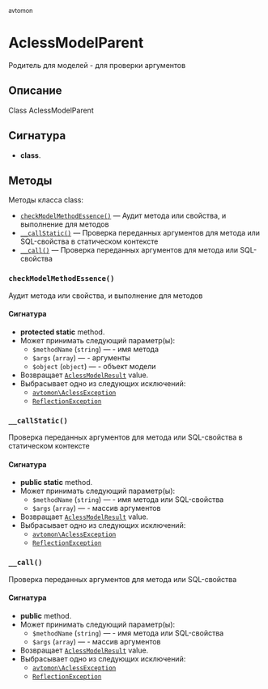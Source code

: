 <small>avtomon</small>

AclessModelParent
=================

Родитель для моделей - для проверки аргументов

Описание
-----------

Class AclessModelParent

Сигнатура
---------

- **class**.

Методы
-------

Методы класса class:

- [`checkModelMethodEssence()`](#checkModelMethodEssence) &mdash; Аудит метода или свойства, и выполнение для методов
- [`__callStatic()`](#__callStatic) &mdash; Проверка переданных аргументов для метода или SQL-свойства в статическом контексте
- [`__call()`](#__call) &mdash; Проверка переданных аргументов для метода или SQL-свойства

### `checkModelMethodEssence()` <a name="checkModelMethodEssence"></a>

Аудит метода или свойства, и выполнение для методов

#### Сигнатура

- **protected static** method.
- Может принимать следующий параметр(ы):
    - `$methodName` (`string`) &mdash; - имя метода
    - `$args` (`array`) &mdash; - аргументы
    - `$object` (`object`) &mdash; - объект модели
- Возвращает [`AclessModelResult`](../avtomon/AclessModelResult.md) value.
- Выбрасывает одно из следующих исключений:
    - [`avtomon\AclessException`](../avtomon/AclessException.md)
    - [`ReflectionException`](http://php.net/class.ReflectionException)

### `__callStatic()` <a name="__callStatic"></a>

Проверка переданных аргументов для метода или SQL-свойства в статическом контексте

#### Сигнатура

- **public static** method.
- Может принимать следующий параметр(ы):
    - `$methodName` (`string`) &mdash; - имя метода или SQL-свойства
    - `$args` (`array`) &mdash; - массив аргументов
- Возвращает [`AclessModelResult`](../avtomon/AclessModelResult.md) value.
- Выбрасывает одно из следующих исключений:
    - [`avtomon\AclessException`](../avtomon/AclessException.md)
    - [`ReflectionException`](http://php.net/class.ReflectionException)

### `__call()` <a name="__call"></a>

Проверка переданных аргументов для метода или SQL-свойства

#### Сигнатура

- **public** method.
- Может принимать следующий параметр(ы):
    - `$methodName` (`string`) &mdash; - имя метода или SQL-свойства
    - `$args` (`array`) &mdash; - массив аргументов
- Возвращает [`AclessModelResult`](../avtomon/AclessModelResult.md) value.
- Выбрасывает одно из следующих исключений:
    - [`avtomon\AclessException`](../avtomon/AclessException.md)
    - [`ReflectionException`](http://php.net/class.ReflectionException)

